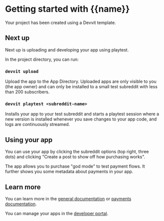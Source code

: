 # Getting started with {{name}}

Your project has been created using a Devvit template.

## Next up

Next up is uploading and developing your app using playtest.

In the project directory, you can run:

### `devvit upload`

Upload the app to the App Directory. Uploaded apps are only visible to you (the app owner) and can only be installed to a small test subreddit with less than 200 subscribers.

### `devvit playtest <subreddit-name>`

Installs your app to your test subreddit and starts a playtest session where a new version is installed whenever you save changes to your app code, and logs are continuously streamed.

## Using your app

You can use your app by clicking the subreddit options (top right, three dots) and clicking "Create a post to show off how purchasing works".

The app allows you to purchase "god mode" to test payment flows. It further shows you some metadata about payments in your app.

## Learn more

You can learn more in the [general documentation](https://developers.reddit.com/docs/) or [payments documentation](https://developers.reddit.com/docs/capabilities/payments).

You can manage your apps in the [developer portal](https://developers.reddit.com/my/apps).
